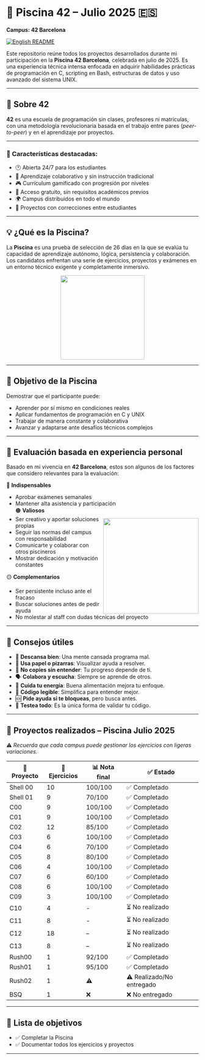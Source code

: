 # 🧠 Piscina 42 – Julio 2025 🇪🇸  
**Campus: 42 Barcelona**

[![English README](https://img.shields.io/badge/🌐%20English-README-blue?style=for-the-badge)](en.README.md)

Este repositorio reúne todos los proyectos desarrollados durante mi participación en la **Piscina 42 Barcelona**, celebrada en julio de 2025. Es una experiencia técnica intensa enfocada en adquirir habilidades prácticas de programación en C, scripting en Bash, estructuras de datos y uso avanzado del sistema UNIX.

---

## 📜 Sobre 42

**42** es una escuela de programación sin clases, profesores ni matrículas, con una metodología revolucionaria basada en el trabajo entre pares (_peer-to-peer_) y en el aprendizaje por proyectos.

---

### 🌟 Características destacadas:

- 🕐 Abierta 24/7 para los estudiantes  
- 👥 Aprendizaje colaborativo y sin instrucción tradicional  
- 🎮 Currículum gamificado con progresión por niveles  
- 💸 Acceso gratuito, sin requisitos académicos previos  
- 🌍 Campus distribuidos en todo el mundo  
- 📁 Proyectos con correcciones entre estudiantes  

---

## 💡 ¿Qué es la Piscina?

La **Piscina** es una prueba de selección de 26 días en la que se evalúa tu capacidad de aprendizaje autónomo, lógica, persistencia y colaboración. Los candidatos enfrentan una serie de ejercicios, proyectos y exámenes en un entorno técnico exigente y completamente inmersivo.

                                                                            
<p align="center">
  <img src="https://github.com/user-attachments/assets/c7c50e99-c4a0-48f0-95be-cac223f3fc52" width="220">
</p>

      
---

## 🎯 Objetivo de la Piscina
 
Demostrar que el participante puede:
 
- Aprender por sí mismo en condiciones reales  
- Aplicar fundamentos de programación en C y UNIX  
- Trabajar de manera constante y colaborativa  
- Avanzar y adaptarse ante desafíos técnicos complejos  

---

## 📖 Evaluación basada en experiencia personal

Basado en mi vivencia en **42 Barcelona**, estos son algunos de los factores que considero relevantes para la evaluación:

🔴 **Indispensables**
- Aprobar exámenes semanales  
- Mantener alta asistencia y participación  
<img src="https://github.com/user-attachments/assets/87c8311c-6b15-47f0-add1-d402699b3b76"
     width="250"
     align="right"
     style="margin-top:30px;">
🟠 **Valiosos**
- Ser creativo y aportar soluciones propias         
- Seguir las normas del campus con responsabilidad        
- Comunicarte y colaborar con otros piscineros           
- Mostrar dedicación y motivación constantes  

🟡 **Complementarios**
- Ser persistente incluso ante el fracaso  
- Buscar soluciones antes de pedir ayuda  
- No molestar al staff con dudas técnicas del proyecto  

---

## 📝 Consejos útiles

- 🧠 **Descansa bien**: Una mente cansada programa mal.  
- 📓 **Usa papel o pizarras**: Visualizar ayuda a resolver.  
- 🚫 **No copies sin entender**: Tu progreso depende de ti.  
- 🗣️ **Colabora y escucha**: Siempre se aprende de otros.  
- 🍎 **Cuida tu energía**: Buena alimentación mejora tu enfoque.  
- 🧩 **Código legible**: Simplifica para entender mejor.  
- 🆘 **Pide ayuda si te bloqueas**, pero busca antes.  
- 🧪 **Testea todo**: Es la única forma de validar tu código.  

---

## 🏁 Proyectos realizados – Piscina Julio 2025

⚠️ *Recuerda que cada campus puede gestionar los ejercicios con ligeras variaciones.*

| 📁 Proyecto    | 🔢 Ejercicios | 📊 Nota final | ✅ Estado      |
|----------------|---------------|--------------|-----------------|
| Shell 00       | 10            | 100/100      | ✅ Completado   |
| Shell 01       | 9             | 70/100       | ✅ Completado   |
| C00            | 9             | 100/100      | ✅ Completado   |
| C01            | 9             | 100/100      | ✅ Completado   |
| C02            | 12            | 85/100       | ✅ Completado   |
| C03            | 6             | 100/100      | ✅ Completado   |
| C04            | 6             | 70/100       | ✅ Completado   |
| C05            | 8             | 80/100       | ✅ Completado   |
| C06            | 4             | 100/100      | ✅ Completado   |
| C07            | 6             | 60/100       | ✅ Completado   |
| C08            | 6             | 100/100      | ✅ Completado   |
| C09            | 3             | 100/100      | ✅ Completado   |
| C10            | 4             | -            | ⏳ No realizado |
| C11            | 8             | -            | ⏳ No realizado |
| C12            | 18            | –            | ⏳ No realizado |
| C13            | 8             | –            | ⏳ No realizado |
| Rush00         | 1             | 92/100       | ✅ Completado   |
| Rush01         | 1             | 95/100       | ✅ Completado   |
| Rush02         | 1             | ⚠️           | ⚠️ Realizado/No entregado |
| BSQ            | 1             | ❌           | ❌ No entregado |

---

## 📌 Lista de objetivos

- ✅ Completar la Piscina  
- ✅ Documentar todos los ejercicios y proyectos  
---
